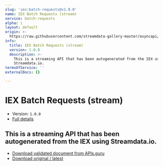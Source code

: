 ```yaml
---
slug: 'iex:batch-requests@v1.0.0'
name: IEX Batch Requests (stream)
service: batch-requests
alpha: i
layout: default
origin: >-
  https://raw.githubusercontent.com/streamdata-gallery-master/asyncapi/master/_listings/iex/iex-batch-requests-stream-async.md
info:
  title: IEX Batch Requests (stream)
  version: 1.0.0
  description: >-
    This is a streaming API that has been autogenerated from the IEX using
    Streamdata.io.
termsOfService: ''
externalDocs: {}

---
```

# IEX Batch Requests (stream)

* Version: `1.0.0`
* [Full details](../html/iex:batch-requests@v1.0.0.html)



## This is a streaming API that has been autogenerated from the IEX using Streamdata.io.



* [Download validated document from APIs.guru](https://raw.githubusercontent.com/APIs-guru/asyncapi-directory/master/docs/APIs/iex%3Abatch-requests%40v1.0.0.yaml)
* [Download original / latest](https://raw.githubusercontent.com/streamdata-gallery-master/asyncapi/master/_listings/iex/iex-batch-requests-stream-async.md)

<script type="application/ld+json">
{
  "@context": "http://schema.org/",
  "@type": "WebAPI",
  "description": "This is a streaming API that has been autogenerated from the IEX using Streamdata.io.",
  "documentation": "",

  "name": "IEX Batch Requests (stream)"
}
</script>
